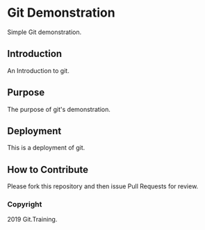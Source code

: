 # Git Demonstration

Simple Git demonstration.

## Introduction

An Introduction to git.

## Purpose

The purpose of git's demonstration.

## Deployment

This is a deployment of git.

## How to Contribute

Please fork this repository and then issue Pull Requests for review.

### Copyright

2019 Git.Training.
